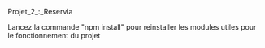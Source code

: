 Projet_2_:_Reservia

Lancez la commande "npm install" pour reinstaller les modules utiles pour le fonctionnement du projet